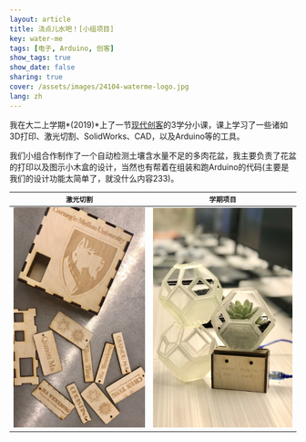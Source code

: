 ```yaml
---
layout: article
title: 浇点儿水吧！[小组项目]
key: water-me
tags: [电子, Arduino, 创客]
show_tags: true
show_date: false
sharing: true
cover: /assets/images/24104-waterme-logo.jpg
lang: zh
---
```


我在大二上学期*(2019)*上了一节[现代创客][24104]的3学分小课，课上学习了一些诸如3D打印、激光切割、SolidWorks、CAD，以及Arduino等的工具。

<!--more-->

我们小组合作制作了一个自动检测土壤含水量不足的多肉花盆，我主要负责了花盆的打印以及图示小木盒的设计，当然也有帮着在组装和跑Arduino的代码(主要是我们的设计功能太简单了，就没什么内容233)。

| `激光切割` | `学期项目` |
| -- | -- | 
|![](/assets/images/24104-laser-cut.png)|![](/assets/images/24104-waterme.jpg)|

[24104]: https://www.meche.engineering.cmu.edu/education/courses/24-104.html
